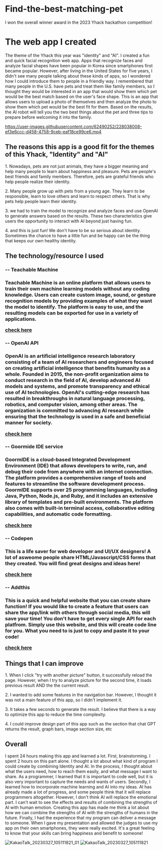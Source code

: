 # Find-the-best-matching-pet
I won the overall winner award in the 2023 Yhack hackathon competition! 

<h1>The web app I created</h1>
The theme of the Yhack this year was "identity" and "AI". I created a fun and quick facial recognition web app. 
Apps that recognize faces and analyze facial shapes have been popular in Korea since smartphones first became popular. 
However, after living in the United States for five years, I didn't see many people talking about these kinds of apps, 
so I wondered how I could introduce them to people in a friendly way. I remembered that many people in the U.S. have pets and treat 
them like family members, so I thought they would be interested in an app that would show them which pet would be the best match 
based on the user's face shape. This is an app that allows users to upload a photo of themselves and then analyze the photo to show
them which pet would be the best fit for them. Based on the results, the AI robot will tell you the two best things about the pet and 
three tips to prepare before welcoming it into the family. 

https://user-images.githubusercontent.com/62490252/228038008-ef3e6ccc-d458-4758-9ceb-eaf18ce99ce6.mp4

<h2>The reasons this app is a good fit for the themes of this Yhack, "Identity" and "AI"</h2>
<p>1. Nowadays, pets are not just animals, they have a bigger meaning and help many people to learn about happiness and pleasure. Pets are people's best friends and family members. Therefore, pets are grateful friends who help people realize their identity.</p>
<p>2. Many people grow up with pets from a young age. They learn to be responsible, learn to love others and learn to respect others. That is why pets help people learn their identity.</p>  
<p>3. we had to train the model to recognize and analyze faces and use OpenAI to generate answers based on the results. These two characteristics give users the opportunity to interact with AI beyond just having fun.</p>
<p>4. and this is just fun! We don't have to be so serious about identity. Sometimes the chance to have a little fun and be happy can be the thing that keeps our own healthy identity.</p>

<h2>The technology/resource I used</h2>
  <h3>-- Teachable Machine<h3>
    <p>Teachable Machine is an online platform that allows users to train their own machine learning models without any coding knowledge. Users can create custom image, sound, or gesture recognition models by providing examples of what they want the model to identify. The platform is easy to use, and the resulting models can be exported for use in a variety of applications.</p>  
    <a href="https://teachablemachine.withgoogle.com/"> check here</a>
  <h3>-- OpenAI API<h3>
    <p>OpenAI is an artificial intelligence research laboratory consisting of a team of AI researchers and engineers focused on creating artificial intelligence that benefits humanity as a whole. Founded in 2015, the non-profit organization aims to conduct research in the field of AI, develop advanced AI models and systems, and promote transparency and ethical use of AI technologies. OpenAI's cutting-edge research has resulted in breakthroughs in natural language processing, robotics, and computer vision, among other areas. The organization is committed to advancing AI research while ensuring that the technology is used in a safe and beneficial manner for society.</p>  
    <a href="https://platform.openai.com/"> check here</a>
  <h3>-- Goormide IDE service<h3>
    <p>GoormIDE is a cloud-based Integrated Development Environment (IDE) that allows developers to write, run, and debug their code from anywhere with an internet connection. The platform provides a comprehensive range of tools and features to streamline the software development process. GoormIDE supports over 25 programming languages, including Java, Python, Node.js, and Ruby, and it includes an extensive library of templates and pre-built environments. The platform also comes with built-in terminal access, collaborative editing capabilities, and automatic code formatting.</p>    
    <a href="https://www.goorm.io/"> check here</a>
  <h3>-- Codepen<h3>
    <p>This is a life saver for web developer and UI/UX designers! A lot of asweome people share HTML/Javascript/CSS forms that they created. You will find great designs and ideas here!</p> 
    <a href="https://codepen.io/trending"> check here</a>
  <h3>-- Addthis<h3>
    <p>This is a quick and helpful website that you can create share function! If you would like to create a feature that users can share the app/link with others through social media, this will save your time! You don't have to get every single API for each platfrom. Simply use this website, and this will create code line for you. What you need to is just to copy and paste it to your code!</p>  
    <a href="https://www.addthis.com/"> check here</a>
    
<h2>Things that I can improve</h2>
<p>1. When I click "try with another picture" button, it successfully reload the page. However, when I try to analyze picture for the second time, it loads previous result AND the the current result.</p>
<p>2. I wanted to add some features in the navigation bar. However, I thought it was not a main feature of this app, so I didn't implement it.</p>
<p>3. It takes a few seconds to generate the result. I believe that there is a way to optimize this app to reduce the time complexity.</p>
<p>4. I could improve design part of this app such as the section that chat GPT returns the result, graph bars, image section size, etc </p>
    
<h2>Overall</h2>
    <p>I spent 24 hours making this app and learned a lot. First, brainstorming. I spent 2 hours on this part alone. I thought a lot about what kind of program I could create by combining Identity and AI. In the process, I thought about what the users need, how to reach them easily, and what message I want to share. As a programmer, I learned that it is important to code well, but it is also very important to capture the needs and wants of users. Secondly, I learned how to incorporate machine learning and AI into my ideas. AI has already made a lot of progress, and some people think that it will replace programmers altogether. However, I don't think AI will replace the emotional part. I can't wait to see the effects and results of combining the strengths of AI with human emotion. Creating this app has made me think a lot about how we can combine the strengths of AI with the strengths of humans in the future. Finally, I had the experience that my program can deliver a message to someone. When I gave my presentation and allowed the judges to use my app on their own smartphones, they were really excited. It's a great feeling to know that your skills can bring happiness and benefit to someone!</p>

![KakaoTalk_20230327_105111821_01](https://user-images.githubusercontent.com/62490252/228038487-59090c3b-60a3-4ba4-9009-9b0be788a5e7.jpg)
![KakaoTalk_20230327_105111821](https://user-images.githubusercontent.com/62490252/228038495-e290c3aa-8f02-4cdc-8e51-d0281c39704f.jpg)
